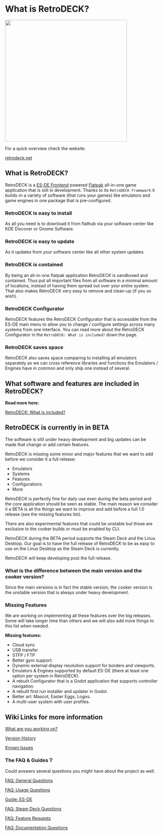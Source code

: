 # What is RetroDECK?

<img src="../../wiki_images/logos/rd-esde-logo.svg" width="400">

For a quick overview check the website.

[retrodeck.net]( https://retrodeck.net/)

## What is RetroDECK?

RetroDECK is a [ES-DE Frontend](https://es-de.org) powered [Flatpak](https://flathub.org/apps/net.retrodeck.retrodeck) all-in-one game application that is still in development. Thanks to its `RetroDECK Framework` it builds-in a variety of software (that runs your games) like emulators and game engines in one package that is pre-configured.

### RetroDECK is easy to install

As all you need is to download it from flathub via your software center like KDE Discover or Gnome Software.

### RetroDECK is easy to update

As it updates from your software center like all other system updates.

### RetroDECK is contained

By being an all-in-one flatpak application RetroDECK is sandboxed and contained. Thus put all important files from all software in a minimal amount of locations, instead of having them spread out over your entire system. That also makes RetroDECK very easy to remove and clean-up (if you so wish).

### RetroDECK Configurator

RetroDECK features the RetroDECK Configurator that is accessible from the ES-DE main menu to allow you to change / configure settings across many systems from one interface. You can read more about the RetroDECK Configurator in the `RetroDECK: What is included?` down the page.

### RetroDECK saves space

RetroDECK also saves space comparing to installing all emulators separately as we can cross reference libraries and functions the Emulators / Engines have in common and only ship one instead of several.

## What software and features are included in RetroDECK?

**Read more here:**

[RetroDECK: What is included?](../wiki_about/what-is-included.md)

## RetroDECK is currently in in BETA

The software is still under heavy development and big updates can be made that change or add certain features.

RetroDECK is missing some minor and major features that we want to add before we consider it a full release:

- Emulators
- Systems
- Features
- Configurations
- More


RetroDECK is perfectly fine for daily use even during the beta period and the core application should be seen as stable. The main reason we consider it a BETA is all the things we want to improve and add before a full 1.0 release (see the missing features list).

There are also experimental features that could be unstable but those are exclusive to the cooker builds or must be enabled by CLI.

RetroDECK during the BETA period supports the Steam Deck and the Linux Desktop. Our goal is to have the full release of RetroDECK to be as easy to use on the Linux Desktop as the Steam Deck is currently.

RetroDECK will keep developing post the full release.

### What is the difference between the main version and the cooker version?

Since the main versions is in fact the stable version, the cooker version is the unstable version that is always under heavy development.

### Missing Features

We are working on implementing all these features over the big releases. Some will take longer time than others and we will also add more things to this list when needed.

**Missing features:**

- Cloud sync
- USB transfer
- STFP / FTP
- Better gyro support.
- Dynamic external display resolution support for borders and viewports.
- Emulators & Engines supported by default ES-DE (there at least one option per system in RetroDECK).
- A rebuilt Configurator that is a Godot application that supports controller navigation.
- A rebuilt first run installer and updater in Godot.
- Better art: Mascot, Easter Eggs, Logos.
- A multi-user system with user profiles.

## Wiki Links for more information

[What are you working on?](../wiki_development/general/what-are-you-working.on.md)

[Version History](../wiki_rd_versions/version-history.md)

[Known Issues](../wiki_general/known-issues.md)

### The FAQ & Guides ❔

Could answers several questions you might have about the project as well.

[FAQ: General Questions](../wiki_faq/faq-rd-general.md)

[FAQ: Usage Questions](../wiki_faq/faq-rd-usage.md)

[Guide: ES-DE](../wiki_system_guides/es-de/esde-guide.md)

[FAQ: Steam Deck Questions](../wiki_devices/steamdeck/steamdeck-faq.md)

[FAQ: Feature Requests](../wiki_faq/faq-feature.md)

[FAQ: Documentation Questions](../wiki_faq/faq-documentation.md)


